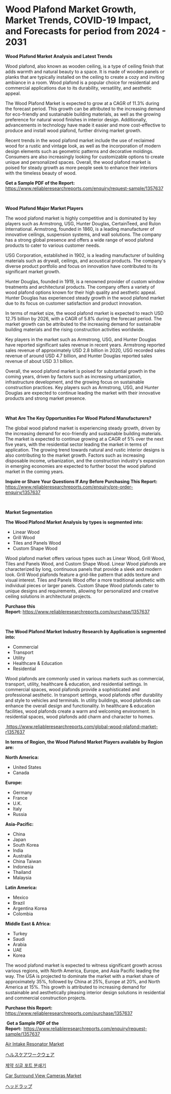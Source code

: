 <p><h1>Wood Plafond Market Growth, Market Trends, COVID-19 Impact, and Forecasts for period from 2024 - 2031</h1></p><p><strong>Wood Plafond Market Analysis and Latest Trends</strong></p>
<p><p>Wood plafond, also known as wooden ceiling, is a type of ceiling finish that adds warmth and natural beauty to a space. It is made of wooden panels or planks that are typically installed on the ceiling to create a cozy and inviting ambiance in a room. Wood plafond is a popular choice for residential and commercial applications due to its durability, versatility, and aesthetic appeal.</p><p>The Wood Plafond Market is expected to grow at a CAGR of 11.3% during the forecast period. This growth can be attributed to the increasing demand for eco-friendly and sustainable building materials, as well as the growing preference for natural wood finishes in interior design. Additionally, advancements in technology have made it easier and more cost-effective to produce and install wood plafond, further driving market growth.</p><p>Recent trends in the wood plafond market include the use of reclaimed wood for a rustic and vintage look, as well as the incorporation of modern design elements such as geometric patterns and decorative moldings. Consumers are also increasingly looking for customizable options to create unique and personalized spaces. Overall, the wood plafond market is poised for steady growth as more people seek to enhance their interiors with the timeless beauty of wood.</p></p>
<p><strong>Get a Sample PDF of the Report:&nbsp;</strong> <a href="https://www.reliableresearchreports.com/enquiry/request-sample/1357637">https://www.reliableresearchreports.com/enquiry/request-sample/1357637</a></p>
<p>&nbsp;</p>
<p><strong>Wood Plafond Major Market Players</strong></p>
<p><p>The wood plafond market is highly competitive and is dominated by key players such as Armstrong, USG, Hunter Douglas, CertainTeed, and Rulon International. Armstrong, founded in 1860, is a leading manufacturer of innovative ceilings, suspension systems, and wall solutions. The company has a strong global presence and offers a wide range of wood plafond products to cater to various customer needs.</p><p>USG Corporation, established in 1902, is a leading manufacturer of building materials such as drywall, ceilings, and acoustical products. The company's diverse product portfolio and focus on innovation have contributed to its significant market growth.</p><p>Hunter Douglas, founded in 1919, is a renowned provider of custom window treatments and architectural products. The company offers a variety of wood plafond options known for their high quality and aesthetic appeal. Hunter Douglas has experienced steady growth in the wood plafond market due to its focus on customer satisfaction and product innovation.</p><p>In terms of market size, the wood plafond market is expected to reach USD 12.75 billion by 2026, with a CAGR of 5.8% during the forecast period. The market growth can be attributed to the increasing demand for sustainable building materials and the rising construction activities worldwide.</p><p>Key players in the market such as Armstrong, USG, and Hunter Douglas have reported significant sales revenue in recent years. Armstrong reported sales revenue of approximately USD 2.8 billion in 2020, USG recorded sales revenue of around USD 4.7 billion, and Hunter Douglas reported sales revenue of about USD 3.1 billion.</p><p>Overall, the wood plafond market is poised for substantial growth in the coming years, driven by factors such as increasing urbanization, infrastructure development, and the growing focus on sustainable construction practices. Key players such as Armstrong, USG, and Hunter Douglas are expected to continue leading the market with their innovative products and strong market presence.</p></p>
<p>&nbsp;</p>
<p><strong>What Are The Key Opportunities For Wood Plafond Manufacturers?</strong></p>
<p><p>The global wood plafond market is experiencing steady growth, driven by the increasing demand for eco-friendly and sustainable building materials. The market is expected to continue growing at a CAGR of 5% over the next five years, with the residential sector leading the market in terms of application. The growing trend towards natural and rustic interior designs is also contributing to the market growth. Factors such as increasing disposable income, urbanization, and the construction industry's expansion in emerging economies are expected to further boost the wood plafond market in the coming years.</p></p>
<p><strong>Inquire or Share Your Questions If Any Before Purchasing This Report:</strong> <a href="https://www.reliableresearchreports.com/enquiry/pre-order-enquiry/1357637">https://www.reliableresearchreports.com/enquiry/pre-order-enquiry/1357637</a></p>
<p>&nbsp;</p>
<p><strong>Market Segmentation</strong></p>
<p><strong>The Wood Plafond Market Analysis by types is segmented into:</strong></p>
<p><ul><li>Linear Wood</li><li>Grill Wood</li><li>Tiles and Panels Wood</li><li>Custom Shape Wood</li></ul></p>
<p><p>Wood plafond market offers various types such as Linear Wood, Grill Wood, Tiles and Panels Wood, and Custom Shape Wood. Linear Wood plafonds are characterized by long, continuous panels that provide a sleek and modern look. Grill Wood plafonds feature a grid-like pattern that adds texture and visual interest. Tiles and Panels Wood offer a more traditional aesthetic with individual pieces or larger panels. Custom Shape Wood plafonds cater to unique designs and requirements, allowing for personalized and creative ceiling solutions in architectural projects.</p></p>
<p><strong>Purchase this Report:&nbsp;</strong><a href="https://www.reliableresearchreports.com/purchase/1357637">https://www.reliableresearchreports.com/purchase/1357637</a></p>
<p>&nbsp;</p>
<p><strong>The Wood Plafond Market Industry Research by Application is segmented into:</strong></p>
<p><ul><li>Commercial</li><li>Transport</li><li>Utility</li><li>Healthcare & Education</li><li>Residential</li></ul></p>
<p><p>Wood plafonds are commonly used in various markets such as commercial, transport, utility, healthcare & education, and residential settings. In commercial spaces, wood plafonds provide a sophisticated and professional aesthetic. In transport settings, wood plafonds offer durability and style to vehicles and terminals. In utility buildings, wood plafonds can enhance the overall design and functionality. In healthcare & education facilities, wood plafonds create a warm and welcoming environment. In residential spaces, wood plafonds add charm and character to homes.</p></p>
<p><a href="https://www.reliableresearchreports.com/global-wood-plafond-market-r1357637">&nbsp;https://www.reliableresearchreports.com/global-wood-plafond-market-r1357637</a></p>
<p><strong>In terms of Region, the Wood Plafond Market Players available by Region are:</strong></p>
<p>
    <p> <strong> North America: </strong>
        <ul>
            <li>United States</li>
            <li>Canada</li>
        </ul>
        </p> 
    <p> <strong> Europe: </strong>
        <ul>
            <li>Germany</li>
            <li>France</li>
            <li>U.K.</li>
            <li>Italy</li>
            <li>Russia</li>
        </ul>
        </p> 
    <p> <strong> Asia-Pacific: </strong>
        <ul>
            <li>China</li>
            <li>Japan</li>
            <li>South Korea</li>
            <li>India</li>
            <li>Australia</li>
            <li>China Taiwan</li>
            <li>Indonesia</li>
            <li>Thailand</li>
            <li>Malaysia</li>
        </ul>
        </p> 
    <p> <strong> Latin America: </strong>
        <ul>
            <li>Mexico</li>
            <li>Brazil</li>
            <li>Argentina Korea</li>
            <li>Colombia</li>
        </ul>
        </p> 
    <p> <strong> Middle East & Africa: </strong>
        <ul>
            <li>Turkey</li>
            <li>Saudi</li>
            <li>Arabia</li>
            <li>UAE</li>
            <li>Korea</li>
        </ul>
    </p>
    </p>
<p><p>The wood plafond market is expected to witness significant growth across various regions, with North America, Europe, and Asia Pacific leading the way. The USA is projected to dominate the market with a market share of approximately 35%, followed by China at 25%, Europe at 20%, and North America at 15%. This growth is attributed to increasing demand for sustainable and aesthetically pleasing interior design solutions in residential and commercial construction projects.</p></p>
<p><strong>Purchase this Report: </strong><a href="https://www.reliableresearchreports.com/purchase/1357637">https://www.reliableresearchreports.com/purchase/1357637</a></p>
<p>&nbsp;<strong>Get a Sample PDF of the Report:&nbsp;&nbsp;</strong><a href="https://www.reliableresearchreports.com/enquiry/request-sample/1357637">https://www.reliableresearchreports.com/enquiry/request-sample/1357637</a></p>
<p><strong></strong></p>
<p><p><a href="https://github.com/pjcfca/Market-Research-Report-List-3/blob/main/air-intake-resonator-market.md">Air Intake Resonator Market</a></p><p><a href="https://github.com/tanyaali3/Market-Research-Report-List-1/blob/main/3552333129208.md">ヘルスケアワークウェア</a></p><p><a href="https://github.com/AnthonyWratten/Market-Research-Report-List-1/blob/main/9284759116662.md">제약 싱글 포트 분쇄기</a></p><p><a href="https://github.com/wusalecollins540tpqoz/Market-Research-Report-List-2/blob/main/car-surround-view-cameras-market.md">Car Surround View Cameras Market</a></p><p><a href="https://github.com/reliezer65/Market-Research-Report-List-1/blob/main/5083672129207.md">ヘッドラップ</a></p></p>